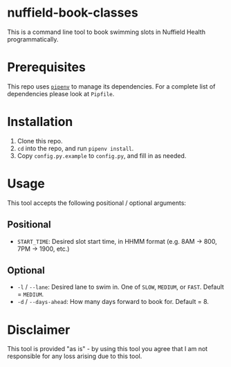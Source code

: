 # nuffield-book-classes

This is a command line tool to book swimming slots in Nuffield Health programmatically.

# Prerequisites

This repo uses [`pipenv`](https://pypi.org/project/pipenv/) to manage its dependencies. For a complete list of dependencies please look at `Pipfile`.

# Installation

1. Clone this repo.
2. `cd` into the repo, and run `pipenv install`.
3. Copy `config.py.example` to `config.py`, and fill in as needed.

# Usage

This tool accepts the following positional / optional arguments:

## Positional
- `START_TIME`: Desired slot start time, in HHMM format (e.g. 8AM -> 800, 7PM -> 1900, etc.)

## Optional
- `-l` / `--lane`: Desired lane to swim in. One of `SLOW`, `MEDIUM`, or `FAST`. Default = `MEDIUM`.
- `-d` / `--days-ahead`: How many days forward to book for. Default = 8.

# Disclaimer
This tool is provided "as is" - by using this tool you agree that I am not responsible for any loss arising due to this tool.

